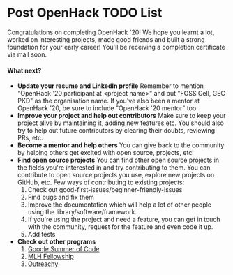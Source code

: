 # Post OpenHack TODO List

Congratulations on completing OpenHack '20! We hope you learnt a lot, worked on interesting projects, made good friends and built a strong foundation for your early career! You'll be receiving a completion certificate via mail soon. 

#### What next?

* **Update your resume and LinkedIn profile** Remember to mention "OpenHack '20 participant at &lt;project name&gt;" and put "FOSS Cell, GEC PKD" as the organisation name. If you've also been a mentor at OpenHack '20, be sure to include "OpenHack '20 mentor" too. 
* **Improve your project and help out contributors** Make sure to keep your project alive by maintaining it, adding new features etc. You should also try to help out future contributors by clearing their doubts, reviewing PRs, etc. 
* **Become a mentor and help others** You can give back to the community by helping others get excited with open source, projects, etc! 
* **Find open source projects** You can find other open source projects in the fields you're interested in and try contributing to them. You can contribute to open source projects you use, explore new projects on GitHub, etc.  Few ways of contributing to existing projects:
  1. Check out good-first-issues/beginner-friendly-issues
  2. Find bugs and fix them
  3. Improve the documentation which will help a lot of other people using the library/software/framework.
  4. If you're using the project and need a feature, you can get in touch with the community, request for the feature and even code it up.
  5. Add tests 
* **Check out other programs**
  1. [Google Summer of Code](https://summerofcode.withgoogle.com/)
  2. [MLH Fellowship](https://fellowship.mlh.io/)
  3. [Outreachy](https://www.outreachy.org/)

